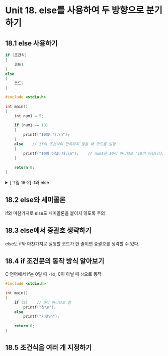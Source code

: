 # Unit 18. else를 사용하여 두 방향으로 분기하기

## 18.1 else 사용하기
```c
if (조건식)
{
    코드1
}
else
{
    코드2
}
```
```c
#include <stdio.h>
 
int main()
{
    int num1 = 5;
 
    if (num1 == 10)
    {
        printf("10입니다.\n");
    }
    else    // if의 조건식이 만족하지 않을 때 코드를 실행
    {
        printf("10이 아닙니다.\n");    // num1은 10이 아니므로 "10이 아닙니다."가 출력됨
    }
 
    return 0;
}
```

<details>
<summary>[그림 18‑2] if와 else
</summary>
<div markdown="1">       

😎

![](https://dojang.io/pluginfile.php/177/mod_page/content/20/unit18-2.png)

</div>
</details>

## 18.2 else와 세미콜론
if와 마찬가지로 else도 세미콜론을 붙이지 않도록 주의

## 18.3 else에서 중괄호 생략하기
else도 if와 마찬가지로 실행할 코드가 한 줄이면 중괄호를 생략할 수 있다.

## 18.4 if 조건문의 동작 방식 알아보기
C 언어에서 if는 0일 때 ```거짓```, 0이 아닐 때 ```참```으로 동작
```c
#include <stdio.h>
 
int main()
{
    if (2)    // 0이 아니므로 참
        printf("참\n");
    else
        printf("거짓\n");
 
    return 0;
}
```
## 18.5 조건식을 여러 개 지정하기






